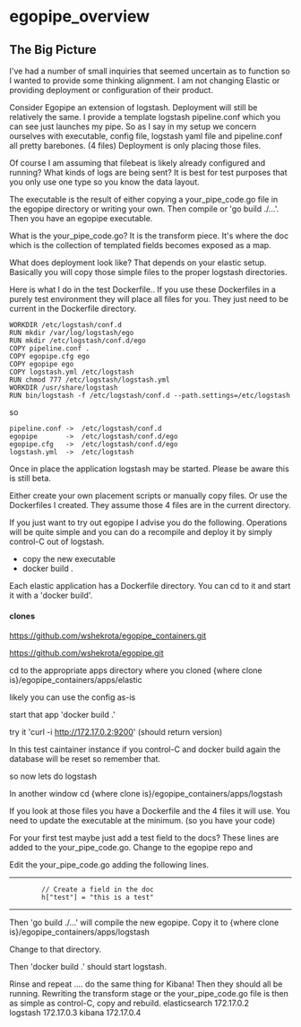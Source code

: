 # egopipe_overview
## The Big Picture
I've had  a number of small inquiries that seemed uncertain as to function so I wanted to 
provide some thinking alignment. I am not changing Elastic or providing deployment or configuration 
of their product.

Consider Egopipe an extension of logstash. Deployment will still be relatively the same. I provide 
a template logstash pipeline.conf which you can see just launches my pipe. So as I say in my setup 
we concern ourselves with executable, config file, logstash yaml file and pipeline.conf all pretty 
barebones. (4 files) Deployment is only placing those files.

Of course I am  assuming that filebeat is likely already configured and running? What kinds of logs are 
being sent? It is best for test purposes that you only use one type so you know the data layout.

The executable is the result of either copying a your_pipe_code.go file in the egopipe directory
or writing your own. Then compile or 'go build ./...'. Then you have an egopipe executable.

What is the your_pipe_code.go? It is the transform piece. It's where the doc which is the collection of 
templated fields becomes exposed as a map.

What does deployment look like? That depends on your elastic setup. Basically you will copy 
those simple files to the proper logstash directories. 

Here is what I do in the test Dockerfile.. If you use these Dockerfiles in a purely test environment
they will place all files for you. They just need to be current in the Dockerfile directory.
```
WORKDIR /etc/logstash/conf.d
RUN mkdir /var/log/logstash/ego
RUN mkdir /etc/logstash/conf.d/ego
COPY pipeline.conf .
COPY egopipe.cfg ego
COPY egopipe ego
COPY logstash.yml /etc/logstash
RUN chmod 777 /etc/logstash/logstash.yml
WORKDIR /usr/share/logstash
RUN bin/logstash -f /etc/logstash/conf.d --path.settings=/etc/logstash
```

so 
```
pipeline.conf ->  /etc/logstash/conf.d
egopipe       ->  /etc/logstash/conf.d/ego
egopipe.cfg   ->  /etc/logstash/conf.d/ego
logstash.yml  ->  /etc/logstash
```
Once in place the application logstash may be started. Please be aware this is still beta.

Either create your own placement scripts or manually copy files.
Or use the Dockerfiles I created. They assume those 4 files are in the current directory.

If you just want to try out egopipe I advise you do the following. Operations will be quite simple 
and you can do a recompile and deploy it by simply control-C out of logstash.
- copy the new executable
- docker build . 

Each elastic application has a Dockerfile directory. You can cd to it and start it with a 'docker build'.

#### clones

https://github.com/wshekrota/egopipe_containers.git

https://github.com/wshekrota/egopipe.git


cd to the appropriate apps directory where you cloned {where clone is}/egopipe_containers/apps/elastic

likely you can use the config as-is

start that app 'docker build .'

try it 'curl -i http://172.17.0.2:9200' (should return version)

In this test caintainer instance if you control-C and docker build again the database will be reset so remember that.


so now lets do logstash

In another window cd {where clone is}/egopipe_containers/apps/logstash

If you look at those files you have a Dockerfile and the 4 files it will use. You need to update the executable at the minimum. (so you have your code)

For your first test maybe just add a test field to the docs? These lines are added to the your_pipe_code.go. Change to the egopipe repo and 

Edit the your_pipe_code.go adding the following lines.

---
            // Create a field in the doc
            h["test"] = "this is a test"
   
---

Then 'go build ./...' will compile the new egopipe. Copy it to {where clone is}/egopipe_containers/apps/logstash

Change to that directory.

Then 'docker build .' should start logstash. 

Rinse and repeat .... do the same thing for Kibana!
Then they should all be running.
Rewriting the transform stage or the your_pipe_code.go file is then as simple as control-C, copy and rebuild.
elasticsearch           172.17.0.2  
logstash                172.17.0.3
kibana                  172.17.0.4
